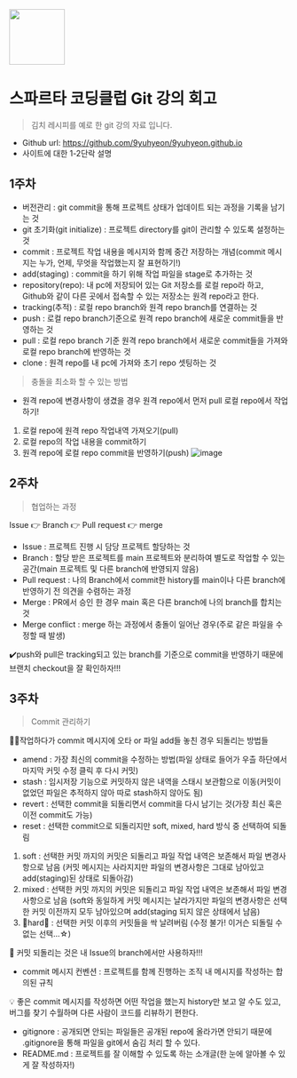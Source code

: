 <img src="https://online.spartacodingclub.kr/assets/icons/logo-web.svg" height="100"/>

# 스파르타 코딩클럽 Git 강의 회고 

> 김치 레시피를 예로 한 git 강의 자료 입니다.
- Github url: https://github.com/9yuhyeon/9yuhyeon.github.io
- 사이트에 대한 1-2단락 설명

## 1주차
- 버전관리 : git commit을 통해 프로젝트 상태가 업데이트 되는 과정을 기록을 남기는 것
- git 초기화(git initialize) : 프로젝트 directory를 git이 관리할 수 있도록 설정하는 것
- commit : 프로젝트 작업 내용을 메시지와 함께 중간 저장하는 개념(commit 메시지는 누가, 언제, 무엇을 작업했는지 잘 표현하기!)
- add(staging) : commit을 하기 위해 작업 파일을 stage로 추가하는 것
- repository(repo): 내 pc에 저장되어 있는 Git 저장소를 로컬 repo라 하고, Github와 같이 다른 곳에서 접속할 수 있는 저장소는 원격 repo라고 한다.
- tracking(추적) : 로컬 repo branch와 원격 repo branch를 연결하는 것
- push : 로컬 repo branch기준으로 원격 repo branch에 새로운 commit들을 반영하는 것
- pull : 로컬 repo branch 기준 원격 repo branch에서 새로운 commit들을 가져와 로컬 repo branch에 반영하는 것
- clone : 원격 repo를 내 pc에 가져와 초기 repo 셋팅하는 것
> 충돌을 최소화 할 수 있는 방법
 - 원격 repo에 변경사항이 생겼을 경우 원격 repo에서 먼저 pull 로컬 repo에서 작업하기!
1. 로컬 repo에 원격 repo 작업내역 가져오기(pull)
2. 로컬 repo의 작업 내용을 commit하기
3. 원격 repo에 로컬 repo commit을 반영하기(push)
![image](https://user-images.githubusercontent.com/112394164/189557511-c1e5a576-1d8d-4a50-a988-ee52740ab0a5.png)

## 2주차
> 협업하는 과정
 
 Issue 👉 Branch 👉 Pull request 👉 merge
 - Issue : 프로젝트 진행 시 담당 프로젝트 할당하는 것
 - Branch : 할당 받은 프로젝트를 main 프로젝트와 분리하여 별도로 작업할 수 있는 공간(main 프로젝트 및 다른 branch에 반영되지 않음)
 - Pull request : 나의 Branch에서 commit한 history를 main이나 다른 branch에 반영하기 전 의견을 수렴하는 과정
 - Merge : PR에서 승인 한 경우 main 혹은 다른 branch에 나의 branch를 합치는 것 
 - Merge conflict : merge 하는 과정에서 충돌이 일어난 경우(주로 같은 파일을 수정할 때 발생)
 
 ✔️push와 pull은 tracking되고 있는 branch를 기준으로 commit을 반영하기 때문에 브랜치 checkout을 잘 확인하자!!!
 
 ## 3주차
 > Commit 관리하기
 
 🤦‍♂️작업하다가 commit 메시지에 오타 or 파일 add들 놓친 경우 되돌리는 방법들
 - amend : 가장 최신의 commit을 수정하는 방법(파일 상태로 들어가 우츨 하단에서 마지막 커밋 수정 클릭 후 다시 커밋)
 - stash : 임시저장 기능으로 커밋하지 않은 내역을 스태시 보관함으로 이동(커밋이 없었던 파일은 추적하지 않아 따로 stash하지 않아도 됨)
 - revert : 선택한 commit을 되돌리면서 commit을 다시 남기는 것(가장 최신 혹은 이전 commit도 가능)
 - reset : 선택한 commit으로 되돌리지만 soft, mixed, hard 방식 중 선택하여 되돌림
 1. soft : 선택한 커밋 까지의 커밋은 되돌리고 파일 작업 내역은 보존해서 파일 변경사항으로 남음
(커밋 메시지는 사라지지만 파일의 변경사항은 그대로 남아있고 add(staging)된 상태로 되돌아감)
 2. mixed : 선택한 커밋 까지의 커밋은 되돌리고 파일 작업 내역은 보존해서 파일 변경사항으로 남음
(soft와 동일하게 커밋 메시지는 날라가지만 파일의 변경사항은 선택한 커밋 이전까지 모두 남아있으며 add(staging 되지 않은 상태에서 남음)  
 3. 🚨hard🚨 : 선택한 커밋 이후의 커밋들을 싹 날려버림 (수정 불가! 이거슨 되돌릴 수 없는 선택...☆)
 
 🔔 커밋 되돌리는 것은 내 Issue의 branch에서만 사용하자!!!
 
- commit 메시지 컨벤션 : 프로젝트를 함께 진행하는 조직 내 메시지를 작성하는 합의된 규칙

💡 좋은 commit 메시지를 작성하면 어떤 작업을 했는지 history만 보고 알 수도 있고, 버그를 찾기 수월하며 다른 사람이 코드를 리뷰하기 편한다.
- gitignore : 공개되면 안되는 파일들은 공개된 repo에 올라가면 안되기 때문에 .gitignore을 통해 파일을 git에서 숨김 처리 할 수 있다.
- README.md : 프로젝트를 잘 이해할 수 있도록 하는 소개글(한 눈에 알아볼 수 있게 잘 작성하자!)
 



